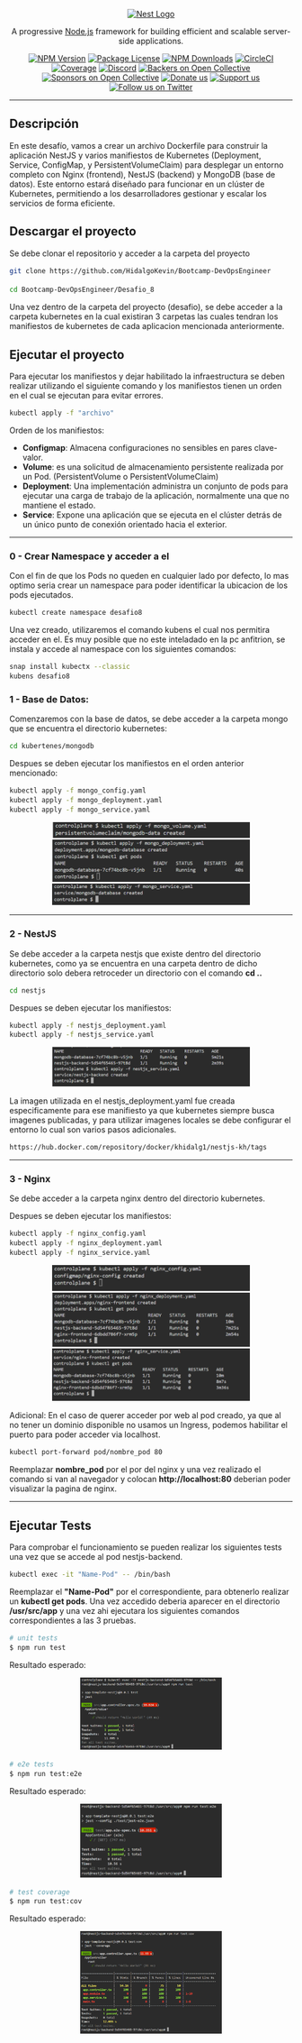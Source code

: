 <p align="center">
  <a href="http://nestjs.com/" target="blank"><img src="https://nestjs.com/img/logo-small.svg" width="120" alt="Nest Logo" /></a>
</p>

[circleci-image]: https://img.shields.io/circleci/build/github/nestjs/nest/master?token=abc123def456
[circleci-url]: https://circleci.com/gh/nestjs/nest

  <p align="center">A progressive <a href="http://nodejs.org" target="_blank">Node.js</a> framework for building efficient and scalable server-side applications.</p>
    <p align="center">
<a href="https://www.npmjs.com/~nestjscore" target="_blank"><img src="https://img.shields.io/npm/v/@nestjs/core.svg" alt="NPM Version" /></a>
<a href="https://www.npmjs.com/~nestjscore" target="_blank"><img src="https://img.shields.io/npm/l/@nestjs/core.svg" alt="Package License" /></a>
<a href="https://www.npmjs.com/~nestjscore" target="_blank"><img src="https://img.shields.io/npm/dm/@nestjs/common.svg" alt="NPM Downloads" /></a>
<a href="https://circleci.com/gh/nestjs/nest" target="_blank"><img src="https://img.shields.io/circleci/build/github/nestjs/nest/master" alt="CircleCI" /></a>
<a href="https://coveralls.io/github/nestjs/nest?branch=master" target="_blank"><img src="https://coveralls.io/repos/github/nestjs/nest/badge.svg?branch=master#9" alt="Coverage" /></a>
<a href="https://discord.gg/G7Qnnhy" target="_blank"><img src="https://img.shields.io/badge/discord-online-brightgreen.svg" alt="Discord"/></a>
<a href="https://opencollective.com/nest#backer" target="_blank"><img src="https://opencollective.com/nest/backers/badge.svg" alt="Backers on Open Collective" /></a>
<a href="https://opencollective.com/nest#sponsor" target="_blank"><img src="https://opencollective.com/nest/sponsors/badge.svg" alt="Sponsors on Open Collective" /></a>
  <a href="https://paypal.me/kamilmysliwiec" target="_blank"><img src="https://img.shields.io/badge/Donate-PayPal-ff3f59.svg" alt="Donate us"/></a>
    <a href="https://opencollective.com/nest#sponsor"  target="_blank"><img src="https://img.shields.io/badge/Support%20us-Open%20Collective-41B883.svg" alt="Support us"></a>
  <a href="https://twitter.com/nestframework" target="_blank"><img src="https://img.shields.io/twitter/follow/nestframework.svg?style=social&label=Follow" alt="Follow us on Twitter"></a>
</p>
  <!--[![Backers on Open Collective](https://opencollective.com/nest/backers/badge.svg)](https://opencollective.com/nest#backer)
  [![Sponsors on Open Collective](https://opencollective.com/nest/sponsors/badge.svg)](https://opencollective.com/nest#sponsor)-->

---

## Descripción

En este desafío, vamos a crear un archivo Dockerfile para construir la aplicación NestJS y varios manifiestos de Kubernetes (Deployment, Service, ConfigMap, y PersistentVolumeClaim) para desplegar un entorno completo con Nginx (frontend), NestJS (backend) y MongoDB (base de datos). Este entorno estará diseñado para funcionar en un clúster de Kubernetes, permitiendo a los desarrolladores gestionar y escalar los servicios de forma eficiente.

## Descargar el proyecto

Se debe clonar el repositorio y acceder a la carpeta del proyecto
```bash
git clone https://github.com/HidalgoKevin/Bootcamp-DevOpsEngineer

cd Bootcamp-DevOpsEngineer/Desafio_8
```

Una vez dentro de la carpeta del proyecto (desafio), se debe acceder a la carpeta kubernetes en la cual existiran 3 carpetas las cuales tendran los manifiestos de kubernetes de cada aplicacion mencionada anteriormente.

## Ejecutar el proyecto

Para ejecutar los manifiestos y dejar habilitado la infraestructura se deben realizar utilizando el siguiente comando y los manifiestos tienen un orden en el cual se ejecutan para evitar errores.

```bash
kubectl apply -f "archivo"
```

Orden de los manifiestos:
- **Configmap**: Almacena configuraciones no sensibles en pares clave-valor.
- **Volume**: es una solicitud de almacenamiento persistente realizada por un Pod. (PersistentVolume o PersistentVolumeClaim)
- **Deployment**: Una implementación administra un conjunto de pods para ejecutar una carga de trabajo de la aplicación, normalmente una que no mantiene el estado.
- **Service**: Expone una aplicación que se ejecuta en el clúster detrás de un único punto de conexión orientado hacia el exterior.

---

### 0 - Crear Namespace y acceder a el

Con el fin de que los Pods no queden en cualquier lado por defecto, lo mas optimo seria crear un namespace para poder identificar la ubicacion de los pods ejecutados.

```bash
kubectl create namespace desafio8
```
Una vez creado, utilizaremos el comando kubens el cual nos permitira acceder en el.
Es muy posible que no este inteladado en la pc anfitrion, se instala y accede al namespace con los siguientes comandos:

```bash
snap install kubectx --classic
kubens desafio8
```

### 1 - Base de Datos:

Comenzaremos con la base de datos, se debe acceder a la carpeta mongo que se encuentra el directorio kubernetes:

```bash
cd kubertenes/mongodb
```
Despues se deben ejecutar los manifiestos en el orden anterior mencionado:

```bash
kubectl apply -f mongo_config.yaml
kubectl apply -f mongo_deployment.yaml
kubectl apply -f mongo_service.yaml
```

<p align="center">
<a href="#" target="_blank" rel="noopener noreferrer">
<img width="70%" heigth="70%" src="image/Mongo Volume.PNG" alt="Ruta Pipeline">
<img width="70%" heigth="70%" src="image/Mongo_Deployment.PNG" alt="Ruta Pipeline">
<img width="70%" heigth="70%" src="image/Mongo Service.PNG" alt="Ruta Pipeline">
</a>
</p>

---

### 2 - NestJS

Se debe acceder a la carpeta nestjs que existe dentro del directorio kubernetes, como ya se encuentra en una carpeta dentro de dicho directorio solo debera retroceder un directorio con el comando **cd ..**

```bash
cd nestjs
```

Despues se deben ejecutar los manifiestos:

```bash
kubectl apply -f nestjs_deployment.yaml
kubectl apply -f nestjs_service.yaml
```

<p align="center">
<a href="#" target="_blank" rel="noopener noreferrer">
<img width="70%" heigth="70%" src="image/Nest Deployment-Service.PNG" alt="Ruta Pipeline">
</a>
</p>

La imagen utilizada en el nestjs_deployment.yaml fue creada especificamente para ese manifiesto ya que kubernetes siempre busca imagenes publicadas, y para utilizar imagenes locales se debe configurar el entorno lo cual son varios pasos adicionales.

```bash
https://hub.docker.com/repository/docker/khidalg1/nestjs-kh/tags
```

---

### 3 - Nginx

Se debe acceder a la carpeta nginx dentro del directorio kubernetes.

Despues se deben ejecutar los manifiestos:

```bash
kubectl apply -f nginx_config.yaml
kubectl apply -f nginx_deployment.yaml
kubectl apply -f nginx_service.yaml
```

<p align="center">
<a href="#" target="_blank" rel="noopener noreferrer">
<img width="70%" heigth="70%" src="image/Nginx Config.PNG" alt="Ruta Pipeline">
<img width="70%" heigth="70%" src="image/Nginx Deployment.PNG" alt="Ruta Pipeline">
<img width="70%" heigth="70%" src="image/Nginx Service.PNG" alt="Ruta Pipeline">
</a>
</p>

Adicional: En el caso de querer acceder por web al pod creado, ya que al no tener un dominio disponible no usamos un Ingress, podemos habilitar el puerto para poder acceder via localhost.

```bash
kubectl port-forward pod/nombre_pod 80
```
Reemplazar **nombre_pod** por el por del nginx y una vez realizado el comando si van al navegador y colocan **http://localhost:80** deberian poder visualizar la pagina de nginx.

---

## Ejecutar Tests

Para comprobar el funcionamiento se pueden realizar los siguientes tests una vez que se accede al pod nestjs-backend.

```bash
kubectl exec -it "Name-Pod" -- /bin/bash
```
Reemplazar el **"Name-Pod"** por el correspondiente, para obtenerlo realizar un **kubectl get pods**.
Una vez accedido deberia aparecer en el directorio **/usr/src/app** y una vez ahi ejecutara los siguientes comandos correspondientes a las 3 pruebas.

```bash
# unit tests
$ npm run test
```

Resultado esperado:

<p align="center">
<a href="#" target="_blank" rel="noopener noreferrer">
<img width="50%" heigth="50%" src="image/Test.PNG" alt="Ruta Pipeline">
</a>
</p>

```bash
# e2e tests
$ npm run test:e2e
```

Resultado esperado:

<p align="center">
<a href="#" target="_blank" rel="noopener noreferrer">
<img width="50%" heigth="50%" src="image/Test E2E.PNG" alt="Ruta Pipeline">
</a>
</p>

```bash
# test coverage
$ npm run test:cov
```

Resultado esperado:

<p align="center">
<a href="#" target="_blank" rel="noopener noreferrer">
<img width="50%" heigth="50%" src="image/test COV.PNG" alt="Ruta Pipeline">
</a>
</p>